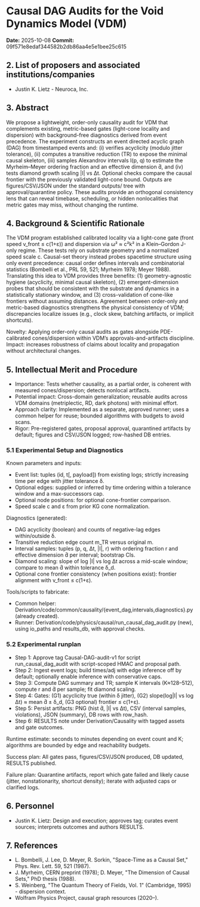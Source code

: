 # Causal DAG Audits for the Void Dynamics Model (VDM)

**Date:** 2025-10-08
**Commit:** 09f571e8edaf344582b2db86aa4e5e1bee25c615

## 2. List of proposers and associated institutions/companies

- Justin K. Lietz - Neuroca, Inc.

## 3. Abstract

We propose a lightweight, order-only causality audit for VDM that complements existing, metric-based gates (light-cone locality and dispersion) with background-free diagnostics derived from event precedence. The experiment constructs an event directed acyclic graph (DAG) from timestamped events and: (i) verifies acyclicity (modulo jitter tolerance), (ii) computes a transitive reduction (TR) to expose the minimal causal skeleton, (iii) samples Alexandrov intervals I(p, q) to estimate the Myrheim–Meyer ordering fraction and an effective dimension d̂, and (iv) tests diamond growth scaling |I| vs Δt. Optional checks compare the causal frontier with the previously validated light-cone bound. Outputs are figures/CSV/JSON under the standard outputs/ tree with approval/quarantine policy. These audits provide an orthogonal consistency lens that can reveal timebase, scheduling, or hidden nonlocalities that metric gates may miss, without changing the runtime.

## 4. Background & Scientific Rationale

The VDM program established calibrated locality via a light-cone gate (front speed v_front ≤ c(1+ε)) and dispersion via ω² ≈ c²k² in a Klein–Gordon J-only regime. These tests rely on substrate geometry and a normalized speed scale c. Causal-set theory instead probes spacetime structure using only event precedence: causal order defines intervals and combinatorial statistics (Bombelli et al., PRL 59, 521; Myrheim 1978; Meyer 1988). Translating this idea to VDM provides three benefits: (1) geometry-agnostic hygiene (acyclicity, minimal causal skeleton), (2) emergent-dimension probes that should be consistent with the substrate and dynamics in a statistically stationary window, and (3) cross-validation of cone-like frontiers without assuming distances. Agreement between order-only and metric-based diagnostics strengthens the physical consistency of VDM; discrepancies localize issues (e.g., clock skew, batching artifacts, or implicit shortcuts).

Novelty: Applying order-only causal audits as gates alongside PDE-calibrated cones/dispersion within VDM’s approvals-and-artifacts discipline. Impact: increases robustness of claims about locality and propagation without architectural changes.

## 5. Intellectual Merit and Procedure

- Importance: Tests whether causality, as a partial order, is coherent with measured cones/dispersion; detects nonlocal artifacts.
- Potential impact: Cross-domain generalization; reusable audits across VDM domains (metriplectic, RD, dark photons) with minimal effort.
- Approach clarity: Implemented as a separate, approved runner; uses a common helper for reuse; bounded algorithms with budgets to avoid scans.
- Rigor: Pre-registered gates, proposal approval, quarantined artifacts by default; figures and CSV/JSON logged; row-hashed DB entries.

### 5.1 Experimental Setup and Diagnostics

Known parameters and inputs:

- Event list: tuples (id, t[, payload]) from existing logs; strictly increasing time per edge with jitter tolerance δ.
- Optional edges: supplied or inferred by time ordering within a tolerance window and a max-successors cap.
- Optional node positions: for optional cone-frontier comparison.
- Speed scale c and ε from prior KG cone normalization.

Diagnostics (generated):

- DAG acyclicity (boolean) and counts of negative-lag edges within/outside δ.
- Transitive reduction edge count m_TR versus original m.
- Interval samples: tuples (p, q, Δt, |I|, r) with ordering fraction r and effective dimension d̂ per interval; bootstrap CIs.
- Diamond scaling: slope of log |I| vs log Δt across a mid-scale window; compare to mean d̂ within tolerance δ_d.
- Optional cone frontier consistency (when positions exist): frontier alignment with v_front ≤ c(1+ε).

Tools/scripts to fabricate:

- Common helper: Derivation/code/common/causality/{event_dag,intervals,diagnostics}.py (already created).
- Runner: Derivation/code/physics/causal/run_causal_dag_audit.py (new), using io_paths and results_db, with approval checks.

### 5.2 Experimental runplan

- Step 1: Approve tag Causal-DAG-audit-v1 for script run_causal_dag_audit with script-scoped HMAC and proposal path.
- Step 2: Ingest event logs; build times/adj with edge inference off by default; optionally enable inference with conservative caps.
- Step 3: Compute DAG summary and TR; sample K intervals (K≈128–512), compute r and d̂ per sample; fit diamond scaling.
- Step 4: Gates: (G1) acyclicity true (within δ jitter), (G2) slope(log|I| vs log Δt) ≈ mean d̂ ± δ_d, (G3 optional) frontier ≤ c(1+ε).
- Step 5: Persist artifacts: PNG (hist d̂, |I| vs Δt), CSV (interval samples, violations), JSON (summary), DB rows with row_hash.
- Step 6: RESULTS note under Derivation/Causality with tagged assets and gate outcomes.

Runtime estimate: seconds to minutes depending on event count and K; algorithms are bounded by edge and reachability budgets.

Success plan: All gates pass, figures/CSV/JSON produced, DB updated, RESULTS published.

Failure plan: Quarantine artifacts, report which gate failed and likely cause (jitter, nonstationarity, shortcut density); iterate with adjusted caps or clarified logs.

## 6. Personnel

- Justin K. Lietz: Design and execution; approves tag; curates event sources; interprets outcomes and authors RESULTS.

## 7. References

- L. Bombelli, J. Lee, D. Meyer, R. Sorkin, "Space-Time as a Causal Set," Phys. Rev. Lett. 59, 521 (1987).
- J. Myrheim, CERN preprint (1978); D. Meyer, "The Dimension of Causal Sets," PhD thesis (1988).
- S. Weinberg, "The Quantum Theory of Fields, Vol. 1" (Cambridge, 1995) - dispersion context.
- Wolfram Physics Project, causal graph resources (2020–).
